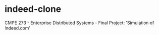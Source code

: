 # indeed-clone
CMPE 273 - Enterprise Distributed Systems - Final Project: 'Simulation of Indeed.com'
